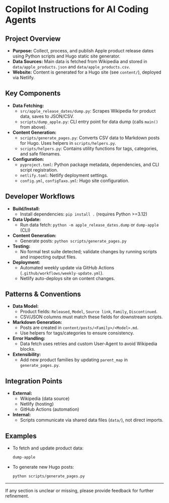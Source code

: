 # Copilot Instructions for AI Coding Agents

## Project Overview
- **Purpose:** Collect, process, and publish Apple product release dates using Python scripts and Hugo static site generator.
- **Data Sources:** Main data is fetched from Wikipedia and stored in `data/apple_products.json` and `data/apple_products.csv`.
- **Website:** Content is generated for a Hugo site (see `content/`), deployed via Netlify.

## Key Components
- **Data Fetching:**
  - `src/apple_release_dates/dump.py`: Scrapes Wikipedia for product data, saves to JSON/CSV.
  - `scripts/dump_apple.py`: CLI entry point for data dump (calls `main()` from above).
- **Content Generation:**
  - `scripts/generate_pages.py`: Converts CSV data to Markdown posts for Hugo. Uses helpers in `scripts/helpers.py`.
  - `scripts/helpers.py`: Contains utility functions for tags, categories, and safe filenames.
- **Configuration:**
  - `pyproject.toml`: Python package metadata, dependencies, and CLI script registration.
  - `netlify.toml`: Netlify deployment settings.
  - `config.yml`, `configTaxo.yml`: Hugo site configuration.

## Developer Workflows
- **Build/Install:**
  - Install dependencies: `pip install .` (requires Python >=3.12)
- **Data Update:**
  - Run data fetch: `python -m apple_release_dates.dump` or `dump-apple` (CLI)
- **Content Generation:**
  - Generate posts: `python scripts/generate_pages.py`
- **Testing:**
  - No formal test suite detected; validate changes by running scripts and inspecting output files.
- **Deployment:**
  - Automated weekly update via GitHub Actions (`.github/workflows/weekly-update.yml`).
  - Netlify auto-deploys site on content changes.

## Patterns & Conventions
- **Data Model:**
  - Product fields: `Released`, `Model`, `Source link`, `Family`, `Discontinued`.
  - CSV/JSON columns must match these fields for downstream scripts.
- **Markdown Generation:**
  - Posts are created in `content/posts/<Family>/<Model>.md`.
  - Use helpers for tags/categories to ensure consistency.
- **Error Handling:**
  - Data fetch uses retries and custom User-Agent to avoid Wikipedia blocks.
- **Extensibility:**
  - Add new product families by updating `parent_map` in `generate_pages.py`.

## Integration Points
- **External:**
  - Wikipedia (data source)
  - Netlify (hosting)
  - GitHub Actions (automation)
- **Internal:**
  - Scripts communicate via shared data files (`data/`), not direct imports.

## Examples
- To fetch and update product data:
  ```bash
  dump-apple
  ```
- To generate new Hugo posts:
  ```bash
  python scripts/generate_pages.py
  ```

---
If any section is unclear or missing, please provide feedback for further refinement.
